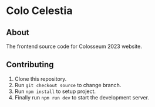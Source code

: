 # Colo Celestia

## About

The frontend source code for Colosseum 2023 website.

## Contributing

1. Clone this repository.
1. Run ` git checkout source ` to change branch.
1. Run ` npm install ` to setup project.
1. Finally run ` npm run dev ` to start the development server.
